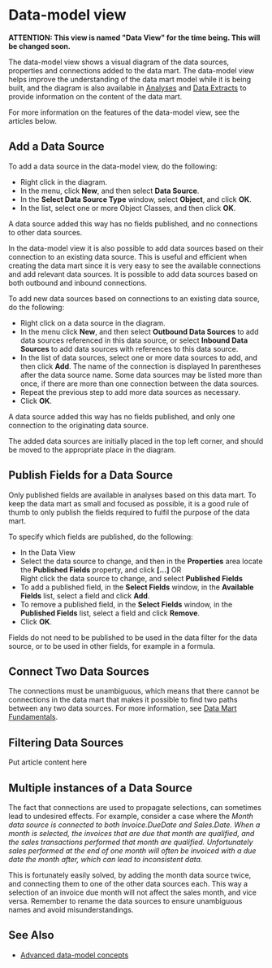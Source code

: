 # Data-model view

**ATTENTION: This view is named "Data View" for the time being. This will be changed soon.**

The data-model view shows a visual diagram of the data sources, properties and connections added to the data mart. The data-model view helps improve the understanding of the data mart model while it is being built, and the diagram is also available in [Analyses](../analysis.md) and [Data Extracts](../data-extract.md) to provide information on the content of the data mart.

For more information on the features of the data-model view, see the articles below.


## Add a Data Source

To add a data source in the data-model view, do the following:

*   Right click in the diagram.
*   In the menu, click **New**, and then select **Data Source**.
*   In the **Select Data Source Type** window, select **Object**, and click **OK**.
*   In the list, select one or more Object Classes, and then click **OK**.

A data source added this way has no fields published, and no connections to other data sources. 

In the data-model view it is also possible to add data sources based on their connection to an existing data source. This is useful and efficient when creating the data mart since it is very easy to see the available connections and add relevant data sources. It is possible to add data sources based on both outbound and inbound connections.

To add new data sources based on connections to an existing data source, do the following:

*   Right click on a data source in the diagram.
*   In the menu click **New**, and then select **Outbound Data Sources** to add data sources referenced in this data source, or select **Inbound Data Sources** to add data sources with references to this data source.
*   In the list of data sources, select one or more data sources to add, and then click **Add**. The name of the connection is displayed In parentheses after the data source name. Some data sources may be listed more than once, if there are more than one connection between the data sources.
*   Repeat the previous step to add more data sources as necessary.
*   Click **OK**.

A data source added this way has no fields published, and only one connection to the originating data source.

The added data sources are initially placed in the top left corner, and should be moved to the appropriate place in the diagram.



## Publish Fields for a Data Source

Only published fields are available in analyses based on this data mart. To keep the data mart as small and focused as possible, it is a good rule of thumb to only publish the fields required to fulfil the purpose of the data mart.

To specify which fields are published, do the following:

*   In the Data View
*   Select the data source to change, and then in the **Properties** area locate the **Published Fields** property, and click **[...]** OR  
    Right click the data source to change, and select **Published Fields**
*   To add a published field, in the **Select Fields** window, in the **Available Fields** list, select a field and click **Add**.
*   To remove a published field, in the **Select Fields** window, in the **Published Fields** list, select a field and click **Remove**.
*   Click **OK**.

Fields do not need to be published to be used in the data filter for the data source, or to be used in other fields, for example in a formula.



## Connect Two Data Sources

The connections must be unambiguous, which means that there cannot be connections in the data mart that makes it possible to find two paths between any two data sources. For more information, see [Data Mart Fundamentals](data-mart-fundamentals.md).



## Filtering Data Sources

Put article content here



## Multiple instances of a Data Source

The fact that connections are used to propagate selections, can sometimes lead to undesired effects. For example, consider a case where the <span style="FONT-WEIGHT: normal; FONT-STYLE: italic">Month data source is connected to both <span style="FONT-STYLE: italic">Invoice.DueDate and <span style="FONT-STYLE: italic">Sales.Date. When a month is selected, the invoices that are due that month are qualified, and the sales transactions performed that month are qualified. Unfortunately sales performed at the end of one month will often be invoiced with a due date the month after, which can lead to inconsistent data.

This is fortunately easily solved, by adding the month data source twice, and connecting them to one of the other data sources each. This way a selection of an invoice due month will not affect the sales month, and vice versa. Remember to rename the data sources to ensure unambiguous names and avoid misunderstandings.


## See Also 
* [Advanced data-model concepts](data-model-advanced.md)

